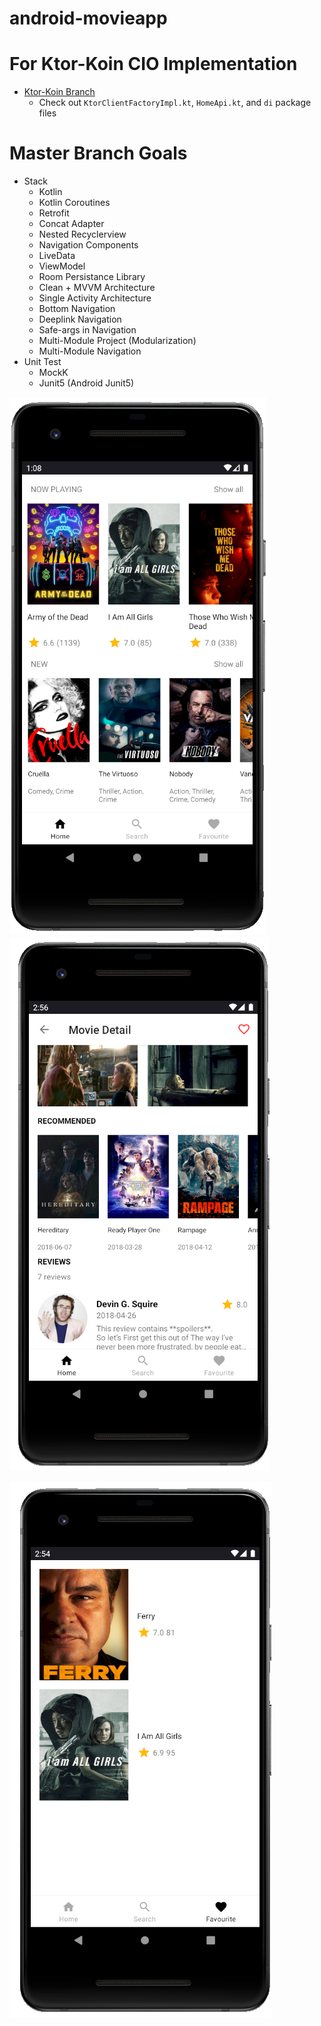 # android-movieapp
# For Ktor-Koin CIO Implementation
* [Ktor-Koin Branch](https://github.com/adrianhartanto004/android-movieapp/tree/koin-ktor-implementation)
   * Check out `KtorClientFactoryImpl.kt`, `HomeApi.kt`, and `di` package files
# Master Branch Goals
* Stack
    * Kotlin
    * Kotlin Coroutines
    * Retrofit
    * Concat Adapter
    * Nested Recyclerview
    * Navigation Components
    * LiveData
    * ViewModel
    * Room Persistance Library
    * Clean + MVVM Architecture
    * Single Activity Architecture
    * Bottom Navigation
    * Deeplink Navigation
    * Safe-args in Navigation
    * Multi-Module Project (Modularization)
    * Multi-Module Navigation
* Unit Test
    * MockK
    * Junit5 (Android Junit5)


<img src="https://github.com/adrianhartanto004/android-movieapp/blob/main/screenshot/movieapp-1.PNG"><img src="https://github.com/adrianhartanto004/android-movieapp/blob/main/screenshot/movieapp-2.PNG">

<img src="https://github.com/adrianhartanto004/android-movieapp/blob/main/screenshot/movieapp-3.PNG">
